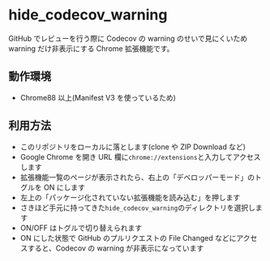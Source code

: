 # hide_codecov_warning

GitHub でレビューを行う際に Codecov の warning のせいで見にくいため warning だけ非表示にする Chrome 拡張機能です。

## 動作環境

- Chrome88 以上(Manifest V3 を使っているため)

## 利用方法

- このリポジトリをローカルに落とします(clone や ZIP Download など)
- Google Chrome を開き URL 欄に`chrome://extensions`と入力してアクセスします
- 拡張機能一覧のページが表示されたら、右上の「デベロッパーモード」のトグルを ON にします
- 左上の「パッケージ化されていない拡張機能を読み込む」を押します
- さきほど手元に持ってきた`hide_codecov_warning`のディレクトリを選択します
- ON/OFF はトグルで切り替えられます
- ON にした状態で GitHub のプルリクエストの File Changed などにアクセスすると、Codecov の warning が非表示になっています
